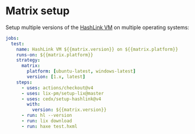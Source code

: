 # Matrix setup
Setup multiple versions of the [HashLink VM](https://hashlink.haxe.org) on multiple operating systems:

```yaml
jobs:
  test:
    name: HashLink VM ${{matrix.version}} on ${{matrix.platform}}
    runs-on: ${{matrix.platform}}
    strategy:
      matrix:
        platform: [ubuntu-latest, windows-latest]
        version: [1.x, latest]
    steps:
      - uses: actions/checkout@v4
      - uses: lix-pm/setup-lix@master
      - uses: cedx/setup-hashlink@v4
        with:
          version: ${{matrix.version}}
      - run: hl --version
      - run: lix download
      - run: haxe test.hxml
```

